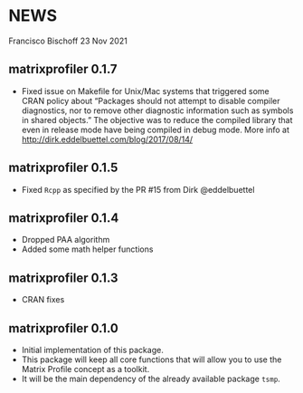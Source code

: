 NEWS
================
Francisco Bischoff
23 Nov 2021

<!-- NEWS.md is generated from NEWS.Rmd. Please edit that file -->

## matrixprofiler 0.1.7

  - Fixed issue on Makefile for Unix/Mac systems that triggered some
    CRAN policy about “Packages should not attempt to disable compiler
    diagnostics, nor to remove other diagnostic information such as
    symbols in shared objects.” The objective was to reduce the compiled
    library that even in release mode have being compiled in debug mode.
    More info at <http://dirk.eddelbuettel.com/blog/2017/08/14/>

## matrixprofiler 0.1.5

  - Fixed `Rcpp` as specified by the PR \#15 from Dirk @eddelbuettel

## matrixprofiler 0.1.4

  - Dropped PAA algorithm
  - Added some math helper functions

## matrixprofiler 0.1.3

  - CRAN fixes

## matrixprofiler 0.1.0

  - Initial implementation of this package.
  - This package will keep all core functions that will allow you to use
    the Matrix Profile concept as a toolkit.
  - It will be the main dependency of the already available package
    `tsmp`.
